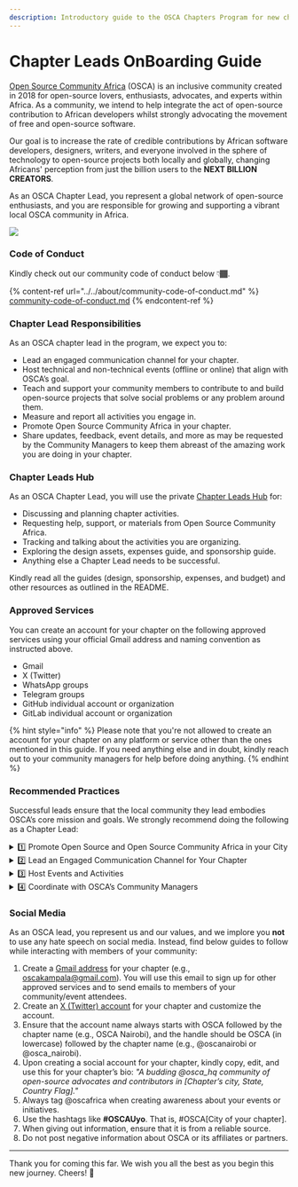 ```yaml
---
description: Introductory guide to the OSCA Chapters Program for new chapter leads.
---
```


# Chapter Leads OnBoarding Guide

[Open Source Community Africa](https://oscafrica.org/community) (OSCA) is an inclusive community created in 2018 for open-source lovers, enthusiasts, advocates, and experts within Africa. As a community, we intend to help integrate the act of open-source contribution to African developers whilst strongly advocating the movement of free and open-source software.

Our goal is to increase the rate of credible contributions by African software developers, designers, writers, and everyone involved in the sphere of technology to open-source projects both locally and globally, changing Africans' perception from just the billion users to the **NEXT BILLION CREATORS**.

As an OSCA Chapter Lead, you represent a global network of open-source enthusiasts, and you are responsible for growing and supporting a vibrant local OSCA community in Africa.

![](../../.gitbook/assets/52054757972\_a14c3175e6\_o.jpg)

### Code of Conduct

Kindly check out our community code of conduct below 👇🏾.

{% content-ref url="../../about/community-code-of-conduct.md" %}
[community-code-of-conduct.md](../../about/community-code-of-conduct.md)
{% endcontent-ref %}

### Chapter Lead Responsibilities

As an OSCA chapter lead in the program, we expect you to:

* Lead an engaged communication channel for your chapter.
* Host technical and non-technical events (offline or online) that align with OSCA’s goal.&#x20;
* Teach and support your community members to contribute to and build open-source projects that solve social problems or any problem around them.
* Measure and report all activities you engage in.
* Promote Open Source Community Africa in your chapter.
* Share updates, feedback, event details, and more as may be requested by the Community Managers to keep them abreast of the amazing work you are doing in your chapter.

### Chapter Leads Hub

As an OSCA Chapter Lead, you will use the private [Chapter Leads Hub](https://github.com/oscafrica/chapter-leads-hub) for:

* Discussing and planning chapter activities.
* Requesting help, support, or materials from Open Source Community Africa.
* Tracking and talking about the activities you are organizing.
* Exploring the design assets, expenses guide, and sponsorship guide.
* Anything else a Chapter Lead needs to be successful.

Kindly read all the guides (design, sponsorship, expenses, and budget) and other resources as outlined in the README.

### Approved Services

You can create an account for your chapter on the following approved services using your official Gmail address and naming convention as instructed above.

* Gmail
* X (Twitter)
* WhatsApp groups
* Telegram groups
* GitHub individual account or organization
* GitLab individual account or organization

{% hint style="info" %}
Please note that you're not allowed to create an account for your chapter on any platform or service other than the ones mentioned in this guide. If you need anything else and in doubt, kindly reach out to your community managers for help before doing anything.
{% endhint %}

### Recommended Practices

Successful leads ensure that the local community they lead embodies OSCA’s core mission and goals. We strongly recommend doing the following as a Chapter Lead:

<details>

<summary>1️⃣ Promote Open Source and Open Source Community Africa in your City</summary>

* Evangelize OSCA programs and activities within your local tech community.

<!---->

* Share updates about your chapter through your different social media channels (Discord, LinkedIn, Twitter, Facebook, WhatsApp, etc.)

<!---->

* Act as a mentor to your community members, connecting them to opportunities, and identifying partnerships.

</details>

<details>

<summary>2️⃣ Lead an Engaged Communication Channel for Your Chapter</summary>

* Keep track of all your community members' counts and demographics.

<!---->

* Promote ongoing discussions and knowledge sharing.

<!---->

* Post content and helpful resources about open-source frequently.

<!---->

* Understand your community members’ interests and create activities around them.

</details>

<details>

<summary>3️⃣ Host Events and Activities</summary>

* Teach and support your community members to contribute to and build open-source projects that solve social problems or any problem around them.

<!---->

* Plan a physical or virtual event as outlined in the community calendar to avoid being blacklisted.

<!---->

* Invite local or global speakers with experience in the covered topics.

<!---->

* Communicate and partner with local communities, tech hubs, and organizations.

<!---->

* Host any activity (meetup, webinar, workshop, hackathon, project, etc.) that supports your community's open-source education needs.

</details>

<details>

<summary>4️⃣ Coordinate with OSCA’s Community Managers</summary>

* Participate in the monthly community calls with your community manager.

<!---->

* If you need to take any action and you're unsure if it's acceptable, please ensure to run the idea through your community manager for approval before proceeding.

<!---->

* Coordinate with the Open Source Community Africa for support in planning your event (scope, promotion, etc.).

<!---->

* Submit event reports after every meetup/event you organize for your local community.

</details>

### Social Media

As an OSCA lead, you represent us and our values, and we implore you **not** to use any hate speech on social media. Instead, find below guides to follow while interacting with members of your community:

1. Create a [Gmail address](https://accounts.google.com/SignUp) for your chapter (e.g., oscakampala@gmail.com). You will use this email to sign up for other approved services and to send emails to members of your community/event attendees.
2. Create an [X (Twitter) account](https://twitter.com/i/flow/signup) for your chapter and customize the account.
3. Ensure that the account name always starts with OSCA followed by the chapter name (e.g., OSCA Nairobi), and the handle should be OSCA (in lowercase) followed by the chapter name (e.g., @oscanairobi or @osca\_nairobi).
4. Upon creating a social account for your chapter, kindly copy, edit, and use this for your chapter’s bio: _"A budding @osca\_hq community of open-source advocates and contributors in \[Chapter’s city, State, Country Flag]."_
5. Always tag @oscafrica when creating awareness about your events or initiatives.
6. Use the hashtags like **#OSCAUyo**. That is, #OSCA\[City of your chapter].
7. When giving out information, ensure that it is from a reliable source.
8. Do not post negative information about OSCA or its affiliates or partners.

***

Thank you for coming this far. We wish you all the best as you begin this new journey. Cheers! 🧡
